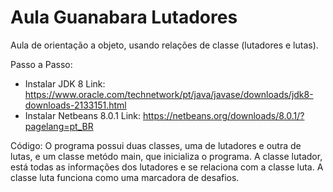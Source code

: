 # Aula Guanabara Lutadores
Aula de orientação a objeto, usando relações de classe (lutadores e lutas).

Passo a Passo:
- Instalar JDK 8
  Link: https://www.oracle.com/technetwork/pt/java/javase/downloads/jdk8-downloads-2133151.html
- Instalar Netbeans 8.0.1
  Link: https://netbeans.org/downloads/8.0.1/?pagelang=pt_BR
  
Código: O programa possui duas classes, uma de lutadores e outra de lutas, e um classe metódo main, que inicializa o programa.
A classe lutador, está todas as informações dos lutadores e se relaciona com a classe luta. A classe luta funciona como uma marcadora de desafios.

